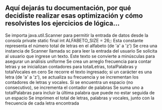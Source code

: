## Aquí dejarás tu documentación, por qué decidiste realizar esas optimización y cómo resolvistes los ejercicios de lógica...
Se importa java.util.Scanner para permitir la entrada de datos desde la consola
private static final int ALFABETO_SIZE = 26;: Esta constante representa el número total de letras en el alfabeto (de 'a' a 'z')
Se crea una instancia de Scanner llamada sc para leer la entrada del usuario
Se solicita al usuario que ingrese un texto. Este texto se convierte a minúsculas para asegurar un análisis uniforme
Se crea un arreglo frecuencia para contar letras y se inicializan contadores para totalLetras, totalPalabras y totalVocales en cero
Se recorre el texto ingresado; si un carácter es una letra (de 'a' a 'z'), se actualiza su frecuencia y se incrementan los contadores de letras y vocales. Si se encuentra un espacio (no consecutivo), se incrementa el contador de palabras
Se suma uno a totalPalabras para incluir la última palabra que puede no estar seguida de un espacio
Se imprimen el total de letras, palabras y vocales, junto con la frecuencia de cada letra encontrada
